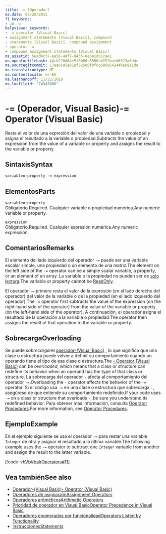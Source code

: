 ```yaml
---
title: -= (Operador)
ms.date: 07/20/2015
f1_keywords:
- vb.-=
helpviewer_keywords:
- -= operator [Visual Basic]
- assignment statements [Visual Basic], compound
- statements [Visual Basic], compound assignment
- operator -=
- compound assignment statements [Visual Basic]
ms.assetid: 5ead0c37-ae50-48f7-8435-8e341d81cae1
ms.openlocfilehash: 44cb226d64e9f0b86c6566eb25fbafd6323a6d4c
ms.sourcegitcommit: 17ee6605e01ef32506f8fdc686954244ba6911de
ms.translationtype: MT
ms.contentlocale: es-ES
ms.lasthandoff: 11/22/2019
ms.locfileid: "74347808"
---
```

# <a name="--operator-visual-basic"></a><span data-ttu-id="33843-102">-= (Operador, Visual Basic)</span><span class="sxs-lookup"><span data-stu-id="33843-102">-= Operator (Visual Basic)</span></span>
<span data-ttu-id="33843-103">Resta el valor de una expresión del valor de una variable o propiedad y asigna el resultado a la variable o propiedad.</span><span class="sxs-lookup"><span data-stu-id="33843-103">Subtracts the value of an expression from the value of a variable or property and assigns the result to the variable or property.</span></span>  
  
## <a name="syntax"></a><span data-ttu-id="33843-104">Sintaxis</span><span class="sxs-lookup"><span data-stu-id="33843-104">Syntax</span></span>  
  
```vb  
variableorproperty -= expression  
```  
  
## <a name="parts"></a><span data-ttu-id="33843-105">Elementos</span><span class="sxs-lookup"><span data-stu-id="33843-105">Parts</span></span>  
 `variableorproperty`  
 <span data-ttu-id="33843-106">Obligatorio.</span><span class="sxs-lookup"><span data-stu-id="33843-106">Required.</span></span> <span data-ttu-id="33843-107">Cualquier variable o propiedad numérica.</span><span class="sxs-lookup"><span data-stu-id="33843-107">Any numeric variable or property.</span></span>  
  
 `expression`  
 <span data-ttu-id="33843-108">Obligatorio.</span><span class="sxs-lookup"><span data-stu-id="33843-108">Required.</span></span> <span data-ttu-id="33843-109">Cualquier expresión numérica.</span><span class="sxs-lookup"><span data-stu-id="33843-109">Any numeric expression.</span></span>  
  
## <a name="remarks"></a><span data-ttu-id="33843-110">Comentarios</span><span class="sxs-lookup"><span data-stu-id="33843-110">Remarks</span></span>  
 <span data-ttu-id="33843-111">El elemento del lado izquierdo del operador `-=` puede ser una variable escalar simple, una propiedad o un elemento de una matriz.</span><span class="sxs-lookup"><span data-stu-id="33843-111">The element on the left side of the `-=` operator can be a simple scalar variable, a property, or an element of an array.</span></span> <span data-ttu-id="33843-112">La variable o la propiedad no pueden ser de [solo lectura](../../../visual-basic/language-reference/modifiers/readonly.md).</span><span class="sxs-lookup"><span data-stu-id="33843-112">The variable or property cannot be [ReadOnly](../../../visual-basic/language-reference/modifiers/readonly.md).</span></span>  
  
 <span data-ttu-id="33843-113">El operador `-=` primero resta el valor de la expresión (en el lado derecho del operador) del valor de la variable o de la propiedad (en el lado izquierdo del operador).</span><span class="sxs-lookup"><span data-stu-id="33843-113">The `-=` operator first subtracts the value of the expression (on the right-hand side of the operator) from the value of the variable or property (on the left-hand side of the operator).</span></span> <span data-ttu-id="33843-114">A continuación, el operador asigna el resultado de la operación a la variable o propiedad.</span><span class="sxs-lookup"><span data-stu-id="33843-114">The operator then assigns the result of that operation to the variable or property.</span></span>  
  
## <a name="overloading"></a><span data-ttu-id="33843-115">Sobrecarga</span><span class="sxs-lookup"><span data-stu-id="33843-115">Overloading</span></span>  
 <span data-ttu-id="33843-116">Se puede *sobrecargar*el [operador-(Visual Basic)](../../../visual-basic/language-reference/operators/subtraction-operator.md) , lo que significa que una clase o estructura puede volver a definir su comportamiento cuando un operando tiene el tipo de esa clase o estructura.</span><span class="sxs-lookup"><span data-stu-id="33843-116">The [- Operator (Visual Basic)](../../../visual-basic/language-reference/operators/subtraction-operator.md) can be *overloaded*, which means that a class or structure can redefine its behavior when an operand has the type of that class or structure.</span></span> <span data-ttu-id="33843-117">La sobrecarga del operador `-` afecta al comportamiento del operador `-=`.</span><span class="sxs-lookup"><span data-stu-id="33843-117">Overloading the `-` operator affects the behavior of the `-=` operator.</span></span> <span data-ttu-id="33843-118">Si el código usa `-=` en una clase o estructura que sobrecarga `-`, asegúrese de que entiende su comportamiento redefinido.</span><span class="sxs-lookup"><span data-stu-id="33843-118">If your code uses `-=` on a class or structure that overloads `-`, be sure you understand its redefined behavior.</span></span> <span data-ttu-id="33843-119">Para obtener más información, consulta [Operator Procedures](../../../visual-basic/programming-guide/language-features/procedures/operator-procedures.md).</span><span class="sxs-lookup"><span data-stu-id="33843-119">For more information, see [Operator Procedures](../../../visual-basic/programming-guide/language-features/procedures/operator-procedures.md).</span></span>  
  
## <a name="example"></a><span data-ttu-id="33843-120">Ejemplo</span><span class="sxs-lookup"><span data-stu-id="33843-120">Example</span></span>  
 <span data-ttu-id="33843-121">En el ejemplo siguiente se usa el operador `-=` para restar una variable `Integer` de otra y asignar el resultado a la última variable.</span><span class="sxs-lookup"><span data-stu-id="33843-121">The following example uses the `-=` operator to subtract one `Integer` variable from another and assign the result to the latter variable.</span></span>  
  
 [!code-vb[VbVbalrOperators#11](~/samples/snippets/visualbasic/VS_Snippets_VBCSharp/VbVbalrOperators/VB/Class1.vb#11)]  
  
## <a name="see-also"></a><span data-ttu-id="33843-122">Vea también</span><span class="sxs-lookup"><span data-stu-id="33843-122">See also</span></span>

- [<span data-ttu-id="33843-123">Operador-(Visual Basic)</span><span class="sxs-lookup"><span data-stu-id="33843-123">- Operator (Visual Basic)</span></span>](../../../visual-basic/language-reference/operators/subtraction-operator.md)
- [<span data-ttu-id="33843-124">Operadores de asignación</span><span class="sxs-lookup"><span data-stu-id="33843-124">Assignment Operators</span></span>](../../../visual-basic/language-reference/operators/assignment-operators.md)
- [<span data-ttu-id="33843-125">Operadores aritméticos</span><span class="sxs-lookup"><span data-stu-id="33843-125">Arithmetic Operators</span></span>](../../../visual-basic/language-reference/operators/arithmetic-operators.md)
- [<span data-ttu-id="33843-126">Prioridad de operador en Visual Basic</span><span class="sxs-lookup"><span data-stu-id="33843-126">Operator Precedence in Visual Basic</span></span>](../../../visual-basic/language-reference/operators/operator-precedence.md)
- [<span data-ttu-id="33843-127">Operadores enumerados por funcionalidad</span><span class="sxs-lookup"><span data-stu-id="33843-127">Operators Listed by Functionality</span></span>](../../../visual-basic/language-reference/operators/operators-listed-by-functionality.md)
- [<span data-ttu-id="33843-128">Instrucciones</span><span class="sxs-lookup"><span data-stu-id="33843-128">Statements</span></span>](../../../visual-basic/programming-guide/language-features/statements.md)
